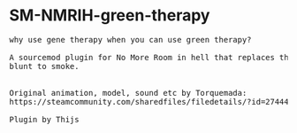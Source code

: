 # SM-NMRIH-green-therapy
<pre>
why use gene therapy when you can use green therapy?

A sourcemod plugin for No More Room in hell that replaces the item_gene_therapy with a 
blunt to smoke.


Original animation, model, sound etc by Torquemada:
https://steamcommunity.com/sharedfiles/filedetails/?id=2744416557

Plugin by Thijs
</pre>
